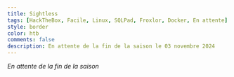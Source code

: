 ```yaml
---
title: Sightless
tags: [HackTheBox, Facile, Linux, SQLPad, Froxlor, Docker, En attente]
style: border
color: htb
comments: false
description: En attente de la fin de la saison le 03 novembre 2024
---
```


<div class="text-center">
    <i class="fa-solid fa-1xl text-info">En attente de la fin de la saison</i><br />
    <i class="fa-solid fa-spinner fa-spin-pulse fa-2xl text-info mt-3"></i>
</div>
